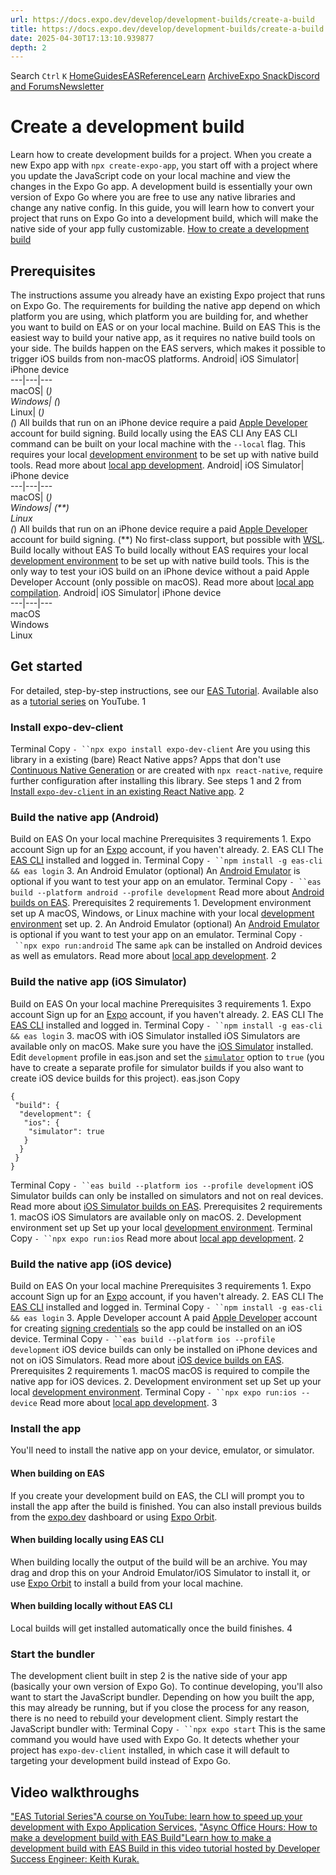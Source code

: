 ```yaml
---
url: https://docs.expo.dev/develop/development-builds/create-a-build
title: https://docs.expo.dev/develop/development-builds/create-a-build
date: 2025-04-30T17:13:10.939877
depth: 2
---
```


Search
`Ctrl` `K`
[Home](https://docs.expo.dev/)[Guides](https://docs.expo.dev/guides/overview)[EAS](https://docs.expo.dev/eas)[Reference](https://docs.expo.dev/versions/latest)[Learn](https://docs.expo.dev/tutorial/overview)
[Archive](https://docs.expo.dev/archive)[Expo Snack](https://snack.expo.dev)[Discord and Forums](https://chat.expo.dev)[Newsletter](https://expo.dev/mailing-list/signup)
# Create a development build
Learn how to create development builds for a project.
When you create a new Expo app with `npx create-expo-app`, you start off with a project where you update the JavaScript code on your local machine and view the changes in the Expo Go app. A development build is essentially your own version of Expo Go where you are free to use any native libraries and change any native config. In this guide, you will learn how to convert your project that runs on Expo Go into a development build, which will make the native side of your app fully customizable.
[How to create a development build](https://www.youtube.com/watch?v=uQCE9zl3dXU)
## Prerequisites
The instructions assume you already have an existing Expo project that runs on Expo Go.
The requirements for building the native app depend on which platform you are using, which platform you are building for, and whether you want to build on EAS or on your local machine.
Build on EAS
This is the easiest way to build your native app, as it requires no native build tools on your side. The builds happen on the EAS servers, which makes it possible to trigger iOS builds from non-macOS platforms.
Android| iOS Simulator| iPhone device  
---|---|---  
macOS|  (*)  
Windows|  (*)  
Linux|  (*)  
(*) All builds that run on an iPhone device require a paid [Apple Developer](https://docs.expo.dev/develop/development-builds/developer.apple.com) account for build signing.
Build locally using the EAS CLI
Any EAS CLI command can be built on your local machine with the `--local` flag. This requires your local [development environment](https://reactnative.dev/docs/set-up-your-environment?os=macos&platform=ios) to be set up with native build tools. Read more about [local app development](https://docs.expo.dev/build-reference/local-builds).
Android| iOS Simulator| iPhone device  
---|---|---  
macOS|  (*)  
Windows|  (**)  
Linux  
(*) All builds that run on an iPhone device require a paid [Apple Developer](https://docs.expo.dev/develop/development-builds/developer.apple.com) account for build signing.
(**) No first-class support, but possible with [WSL](http://expo.fyi/wsl.md).
Build locally without EAS
To build locally without EAS requires your local [development environment](https://reactnative.dev/docs/set-up-your-environment?os=macos&platform=ios) to be set up with native build tools. This is the only way to test your iOS build on an iPhone device without a paid Apple Developer Account (only possible on macOS). Read more about [local app compilation](https://docs.expo.dev/guides/local-app-development#local-app-compilation).
Android| iOS Simulator| iPhone device  
---|---|---  
macOS  
Windows  
Linux  
## Get started
For detailed, step-by-step instructions, see our [EAS Tutorial](https://docs.expo.dev/tutorial/eas/introduction). Available also as a [tutorial series](https://www.youtube.com/playlist?list=PLsXDmrmFV_AS14tZCBin6m9NIS_VCUKe2) on YouTube.
1
### Install expo-dev-client
Terminal
Copy
`- ``npx expo install expo-dev-client`
Are you using this library in a existing (bare) React Native apps?
Apps that don't use [Continuous Native Generation](https://docs.expo.dev/workflow/continuous-native-generation) or are created with `npx react-native`, require further configuration after installing this library. See steps 1 and 2 from [Install `expo-dev-client` in an existing React Native app](https://docs.expo.dev/bare/install-dev-builds-in-bare).
2
### Build the native app (Android)
Build on EAS
On your local machine
Prerequisites
3 requirements
1.
Expo account
Sign up for an [Expo](https://expo.dev/signup) account, if you haven't already.
2.
EAS CLI
The [EAS CLI](https://docs.expo.dev/build/setup#install-the-latest-eas-cli) installed and logged in.
Terminal
Copy
`- ``npm install -g eas-cli && eas login`
3.
An Android Emulator (optional)
An [Android Emulator](https://docs.expo.dev/workflow/android-studio-emulator) is optional if you want to test your app on an emulator.
Terminal
Copy
`- ``eas build --platform android --profile development`
Read more about [Android builds on EAS](https://docs.expo.dev/tutorial/eas/android-development-build).
Prerequisites
2 requirements
1.
Development environment set up
A macOS, Windows, or Linux machine with your local [development environment](https://reactnative.dev/docs/set-up-your-environment?os=windows&platform=android) set up.
2.
An Android Emulator (optional)
An [Android Emulator](https://docs.expo.dev/workflow/android-studio-emulator) is optional if you want to test your app on an emulator.
Terminal
Copy
`- ``npx expo run:android`
The same `apk` can be installed on Android devices as well as emulators.
Read more about [local app development](https://docs.expo.dev/guides/local-app-development#local-builds-with-expo-dev-client).
2
### Build the native app (iOS Simulator)
Build on EAS
On your local machine
Prerequisites
3 requirements
1.
Expo account
Sign up for an [Expo](https://expo.dev/signup) account, if you haven't already.
2.
EAS CLI
The [EAS CLI](https://docs.expo.dev/build/setup#install-the-latest-eas-cli) installed and logged in.
Terminal
Copy
`- ``npm install -g eas-cli && eas login`
3.
macOS with iOS Simulator installed
iOS Simulators are available only on macOS. Make sure you have the [iOS Simulator](https://docs.expo.dev/workflow/ios-simulator) installed.
Edit `development` profile in eas.json and set the [`simulator`](https://docs.expo.dev/eas/json#simulator) option to `true` (you have to create a separate profile for simulator builds if you also want to create iOS device builds for this project).
eas.json
Copy
```
{
 "build": {
  "development": {
   "ios": {
    "simulator": true
   }
  }
 }
}

```

Terminal
Copy
`- ``eas build --platform ios --profile development`
iOS Simulator builds can only be installed on simulators and not on real devices.
Read more about [iOS Simulator builds on EAS](https://docs.expo.dev/tutorial/eas/ios-development-build-for-simulators).
Prerequisites
2 requirements
1.
macOS
iOS Simulators are available only on macOS.
2.
Development environment set up
Set up your local [development environment](https://reactnative.dev/docs/set-up-your-environment?os=macos&platform=ios).
Terminal
Copy
`- ``npx expo run:ios`
Read more about [local app development](https://docs.expo.dev/guides/local-app-development#local-builds-with-expo-dev-client).
2
### Build the native app (iOS device)
Build on EAS
On your local machine
Prerequisites
3 requirements
1.
Expo account
Sign up for an [Expo](https://expo.dev/signup) account, if you haven't already.
2.
EAS CLI
The [EAS CLI](https://docs.expo.dev/build/setup#install-the-latest-eas-cli) installed and logged in.
Terminal
Copy
`- ``npm install -g eas-cli && eas login`
3.
Apple Developer account
A paid [Apple Developer](https://developer.apple.com/) account for creating [signing credentials](https://docs.expo.dev/app-signing/managed-credentials#generating-app-signing-credentials) so the app could be installed on an iOS device.
Terminal
Copy
`- ``eas build --platform ios --profile development`
iOS device builds can only be installed on iPhone devices and not on iOS Simulators.
Read more about [iOS device builds on EAS](https://docs.expo.dev/tutorial/eas/ios-development-build-for-devices).
Prerequisites
2 requirements
1.
macOS
macOS is required to compile the native app for iOS devices.
2.
Development environment set up
Set up your local [development environment](https://reactnative.dev/docs/set-up-your-environment?os=macos&platform=ios).
Terminal
Copy
`- ``npx expo run:ios --device`
Read more about [local app development](https://docs.expo.dev/guides/local-app-development#local-builds-with-expo-dev-client).
3
### Install the app
You'll need to install the native app on your device, emulator, or simulator.
#### When building on EAS
If you create your development build on EAS, the CLI will prompt you to install the app after the build is finished. You can also install previous builds from the [expo.dev](https://expo.dev/) dashboard or using [Expo Orbit](https://expo.dev/orbit).
#### When building locally using EAS CLI
When building locally the output of the build will be an archive. You may drag and drop this on your Android Emulator/iOS Simulator to install it, or use [Expo Orbit](https://expo.dev/orbit) to install a build from your local machine.
#### When building locally without EAS CLI
Local builds will get installed automatically once the build finishes.
4
### Start the bundler
The development client built in step 2 is the native side of your app (basically your own version of Expo Go). To continue developing, you'll also want to start the JavaScript bundler.
Depending on how you built the app, this may already be running, but if you close the process for any reason, there is no need to rebuild your development client. Simply restart the JavaScript bundler with:
Terminal
Copy
`- ``npx expo start`
This is the same command you would have used with Expo Go. It detects whether your project has `expo-dev-client` installed, in which case it will default to targeting your development build instead of Expo Go.
## Video walkthroughs
["EAS Tutorial Series"A course on YouTube: learn how to speed up your development with Expo Application Services.](https://www.youtube.com/playlist?list=PLsXDmrmFV_AS14tZCBin6m9NIS_VCUKe2) ["Async Office Hours: How to make a development build with EAS Build"Learn how to make a development build with EAS Build in this video tutorial hosted by Developer Success Engineer: Keith Kurak.](https://www.youtube.com/watch?v=LUFHXsBcW6w)

